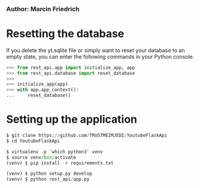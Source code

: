 ### Author: Marcin Friedrich

# Resetting the database
If you delete the yt.sqlite file or simply want to reset your database to an empty state, you can enter the following commands in your Python console.

```python
>>> from rest_api.app import initialize_app, app
>>> from rest_api.database import reset_database
>>>
>>> initialize_app(app)
>>> with app.app_context():
...     reset_database()
```
# Setting up the application

```python
$ git clone https://github.com/TRUSTMEIMJEDI/YoutubeFlaskApi
$ cd YoutubeFlaskApi

$ virtualenv -p `which python3` venv
$ source venv/bin/activate
(venv) $ pip install -r requirements.txt

(venv) $ python setup.py develop
(venv) $ python rest_api/app.py
```
